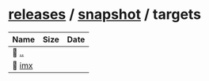 ---
---

# [releases](/releases/) / [snapshot](/releases/snapshot/) / targets


| Name | Size | Date |
|:---|---:|---|
| 📁 [..](../) | | |
| 📁 [imx](imx) | | |

